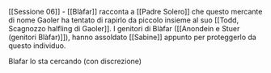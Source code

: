[[Sessione 06]] - [[Blàfar]] racconta a [[Padre Solero]] che questo mercante di nome Gaoler ha tentato di rapirlo da piccolo insieme al suo [[Todd, Scagnozzo halfling di Gaoler]].
I genitori di Blàfar ([[Anondein e Stuer (genitori Blàfar)]]), hanno assoldato [[Sabine]] appunto per proteggerlo da questo individuo.

Blafar lo sta cercando (con discrezione)